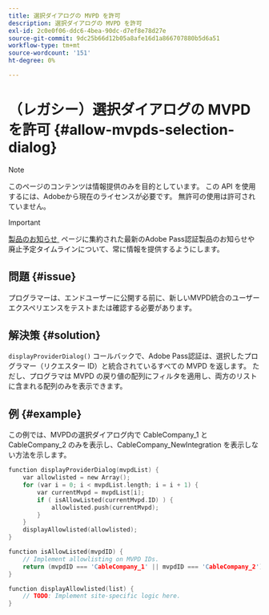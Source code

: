 ```yaml
---
title: 選択ダイアログの MVPD を許可
description: 選択ダイアログの MVPD を許可
exl-id: 2c0e0f06-ddc6-4bea-90dc-d7ef8e78d27e
source-git-commit: 9dc25b66d12b05a8afe16d1a866707880b5d6a51
workflow-type: tm+mt
source-wordcount: '151'
ht-degree: 0%

---
```


# （レガシー）選択ダイアログの MVPD を許可 {#allow-mvpds-selection-dialog}

>[!NOTE]
>
>このページのコンテンツは情報提供のみを目的としています。 この API を使用するには、Adobeから現在のライセンスが必要です。 無許可の使用は許可されていません。

>[!IMPORTANT]
>
> [&#x200B; 製品のお知らせ &#x200B;](/help/authentication/product-announcements.md) ページに集約された最新のAdobe Pass認証製品のお知らせや廃止予定タイムラインについて、常に情報を提供するようにします。

## 問題 {#issue}

プログラマーは、エンドユーザーに公開する前に、新しいMVPD統合のユーザーエクスペリエンスをテストまたは確認する必要があります。

## 解決策 {#solution}

`displayProviderDialog()` コールバックで、Adobe Pass認証は、選択したプログラマー（リクエスター ID）と統合されているすべての MVPD を返します。 ただし、プログラマは MVPD の戻り値の配列にフィルタを適用し、両方のリストに含まれる配列のみを表示できます。

## 例 {#example}

この例では、MVPDの選択ダイアログ内で CableCompany_1 と CableCompany_2 のみを表示し、CableCompany_NewIntegration を表示しない方法を示します。

```C
function displayProviderDialog(mvpdList) {
    var allowlisted = new Array();
    for (var i = 0; i < mvpdList.length; i = i + 1) {
        var currentMvpd = mvpdList[i];
        if ( isAllowListed(currentMvpd.ID) ) {
            allowlisted.push(currentMvpd);
        }
    }
    displayAllowlisted(allowlisted);
}

function isAllowListed(mvpdID) {
    // Implement allowlisting on MVPD IDs.
    return (mvpdID === 'CableCompany_1' || mvpdID === 'CableCompany_2');
}

function displayAllowlisted(list) {
    // TODO: Implement site-specific logic here.
}
```

